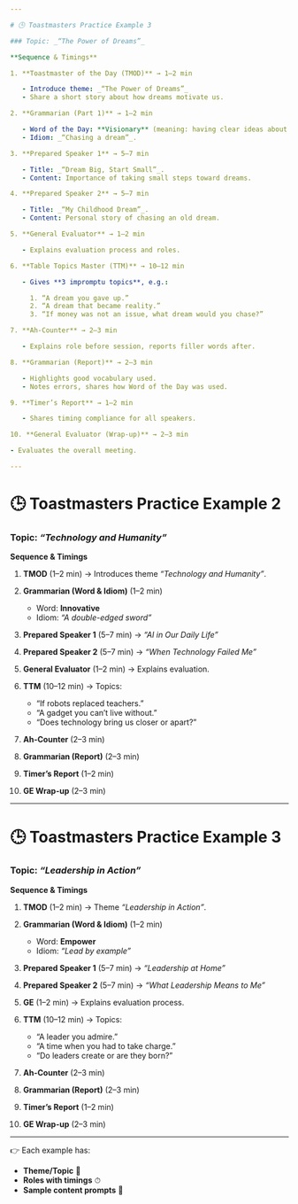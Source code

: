 ```yaml
---

# 🕒 Toastmasters Practice Example 3

### Topic: _“The Power of Dreams”_

**Sequence & Timings**

1. **Toastmaster of the Day (TMOD)** → 1–2 min

   - Introduce theme: _“The Power of Dreams”_
   - Share a short story about how dreams motivate us.

2. **Grammarian (Part 1)** → 1–2 min

   - Word of the Day: **Visionary** (meaning: having clear ideas about the future).
   - Idiom: _“Chasing a dream”_.

3. **Prepared Speaker 1** → 5–7 min

   - Title: _“Dream Big, Start Small”_.
   - Content: Importance of taking small steps toward dreams.

4. **Prepared Speaker 2** → 5–7 min

   - Title: _“My Childhood Dream”_.
   - Content: Personal story of chasing an old dream.

5. **General Evaluator** → 1–2 min

   - Explains evaluation process and roles.

6. **Table Topics Master (TTM)** → 10–12 min

   - Gives **3 impromptu topics**, e.g.:

     1. “A dream you gave up.”
     2. “A dream that became reality.”
     3. “If money was not an issue, what dream would you chase?”

7. **Ah-Counter** → 2–3 min

   - Explains role before session, reports filler words after.

8. **Grammarian (Report)** → 2–3 min

   - Highlights good vocabulary used.
   - Notes errors, shares how Word of the Day was used.

9. **Timer’s Report** → 1–2 min

   - Shares timing compliance for all speakers.

10. **General Evaluator (Wrap-up)** → 2–3 min

- Evaluates the overall meeting.

---
```


# 🕒 Toastmasters Practice Example 2

### Topic: _“Technology and Humanity”_

**Sequence & Timings**

1. **TMOD** (1–2 min) → Introduces theme _“Technology and Humanity”_.
2. **Grammarian (Word & Idiom)** (1–2 min)

   - Word: **Innovative**
   - Idiom: _“A double-edged sword”_

3. **Prepared Speaker 1** (5–7 min) → _“AI in Our Daily Life”_
4. **Prepared Speaker 2** (5–7 min) → _“When Technology Failed Me”_
5. **General Evaluator** (1–2 min) → Explains evaluation.
6. **TTM** (10–12 min) → Topics:

   - “If robots replaced teachers.”
   - “A gadget you can’t live without.”
   - “Does technology bring us closer or apart?”

7. **Ah-Counter** (2–3 min)
8. **Grammarian (Report)** (2–3 min)
9. **Timer’s Report** (1–2 min)
10. **GE Wrap-up** (2–3 min)

---

# 🕒 Toastmasters Practice Example 3

### Topic: _“Leadership in Action”_

**Sequence & Timings**

1. **TMOD** (1–2 min) → Theme _“Leadership in Action”_.
2. **Grammarian (Word & Idiom)** (1–2 min)

   - Word: **Empower**
   - Idiom: _“Lead by example”_

3. **Prepared Speaker 1** (5–7 min) → _“Leadership at Home”_
4. **Prepared Speaker 2** (5–7 min) → _“What Leadership Means to Me”_
5. **GE** (1–2 min) → Explains evaluation process.
6. **TTM** (10–12 min) → Topics:

   - “A leader you admire.”
   - “A time when you had to take charge.”
   - “Do leaders create or are they born?”

7. **Ah-Counter** (2–3 min)
8. **Grammarian (Report)** (2–3 min)
9. **Timer’s Report** (1–2 min)
10. **GE Wrap-up** (2–3 min)

---

👉 Each example has:

- **Theme/Topic** 🎯
- **Roles with timings** ⏱
- **Sample content prompts** 📝
